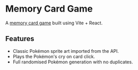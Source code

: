 # Memory Card Game

A [memory card game](https://main--fancy-medovik-2f9ca6.netlify.app/) built using Vite + React.

## Features
* Classic Pokémon sprite art imported from the API.
* Plays the Pokémon's cry on card click.
* Full randomised Pokémon generation with no duplicates.

